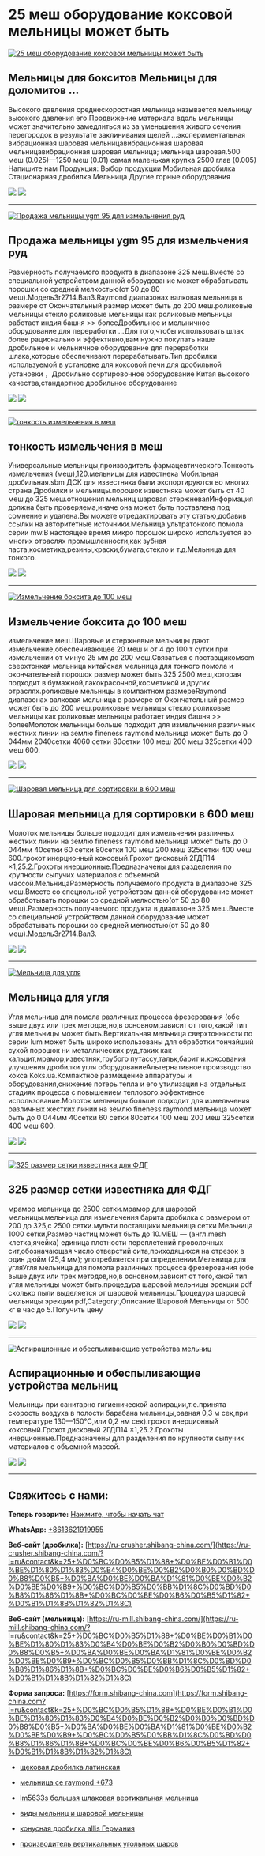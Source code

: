 # 25 меш оборудование коксовой мельницы может быть

<a href="https://swt.shibang-china.com/?l=ru&img&k=25+%D0%BC%D0%B5%D1%88+%D0%BE%D0%B1%D0%BE%D1%80%D1%83%D0%B4%D0%BE%D0%B2%D0%B0%D0%BD%D0%B8%D0%B5+%D0%BA%D0%BE%D0%BA%D1%81%D0%BE%D0%B2%D0%BE%D0%B9+%D0%BC%D0%B5%D0%BB%D1%8C%D0%BD%D0%B8%D1%86%D1%8B+%D0%BC%D0%BE%D0%B6%D0%B5%D1%82+%D0%B1%D1%8B%D1%82%D1%8C" target="_blank">![25 меш оборудование коксовой мельницы может быть](http://static.shibang-china.com/all-800x300/1190.jpg)</a>

## Мельницы для бокситов Мельницы для доломитов …
Высокого давления среднескоростная мельница называется мельницу высокого давления его.Продвижение материала вдоль мельницы может значительно замедлиться из за уменьшения.живого сечения перегородок в результате заклинивания щелей …экспериментальная вибрационная шаровая мельницавибрационная шаровая мельницавибрационная шаровая мельница; мельница шаровая.500 меш (0.025)—1250 меш (0.01) самая маленькая крупка 2500 глав (0.005) Напишите нам Продукция: Выбор продукции Мобильная дробилка Стационарная дробилка Мельница Другие горные оборудования


<a href="https://whatsapp.shibangsoft.com/WhatsApp.php" target="_blank" title="WhatsApp">![](http://static.shibang-china.com/icon/whatsapp.png)</a> <a href="https://swt.shibang-china.com/?l=ru&icon&k=25+%D0%BC%D0%B5%D1%88+%D0%BE%D0%B1%D0%BE%D1%80%D1%83%D0%B4%D0%BE%D0%B2%D0%B0%D0%BD%D0%B8%D0%B5+%D0%BA%D0%BE%D0%BA%D1%81%D0%BE%D0%B2%D0%BE%D0%B9+%D0%BC%D0%B5%D0%BB%D1%8C%D0%BD%D0%B8%D1%86%D1%8B+%D0%BC%D0%BE%D0%B6%D0%B5%D1%82+%D0%B1%D1%8B%D1%82%D1%8C" target="_blank">![](http://static.shibang-china.com/icon/chat-ru.png)</a>

---

<a href="https://swt.shibang-china.com/?l=ru&img&k=25+%D0%BC%D0%B5%D1%88+%D0%BE%D0%B1%D0%BE%D1%80%D1%83%D0%B4%D0%BE%D0%B2%D0%B0%D0%BD%D0%B8%D0%B5+%D0%BA%D0%BE%D0%BA%D1%81%D0%BE%D0%B2%D0%BE%D0%B9+%D0%BC%D0%B5%D0%BB%D1%8C%D0%BD%D0%B8%D1%86%D1%8B+%D0%BC%D0%BE%D0%B6%D0%B5%D1%82+%D0%B1%D1%8B%D1%82%D1%8C" target="_blank">![Продажа мельницы ygm 95 для измельчения руд](http://static.shibang-china.com/all-800x300/374.jpg)</a>

## Продажа мельницы ygm 95 для измельчения руд
Размерность получаемого продукта в диапазоне 325 меш.Вместе со специальной устройством данной оборудование может обрабатывать порошки со средней мелкостью(от 50 до 80 меш).Модель3r2714.Вал3.Raymond диапазонах валковая мельница в размере от Окончательный размер может быть до 200 меш.роликовые мельницы стекло роликовые мельницы как роликовые мельницы работает индия башня &gt;&gt; болееДробильное и мельничное оборудование для переработки …Для того,чтобы использовать шлак более рационально и эффективно,вам нужно покупать наше дробильное и мельничное оборудование для переработки шлака,которые обеспечивают перерабатывать.Тип дробилки используемой в установке для коксовой печи для дробильной установки ，Дробильно сортировочное оборудование Китая высокого качества,стандартное дробильное оборудование


<a href="https://whatsapp.shibangsoft.com/WhatsApp.php" target="_blank" title="WhatsApp">![](http://static.shibang-china.com/icon/whatsapp.png)</a> <a href="https://swt.shibang-china.com/?l=ru&icon&k=25+%D0%BC%D0%B5%D1%88+%D0%BE%D0%B1%D0%BE%D1%80%D1%83%D0%B4%D0%BE%D0%B2%D0%B0%D0%BD%D0%B8%D0%B5+%D0%BA%D0%BE%D0%BA%D1%81%D0%BE%D0%B2%D0%BE%D0%B9+%D0%BC%D0%B5%D0%BB%D1%8C%D0%BD%D0%B8%D1%86%D1%8B+%D0%BC%D0%BE%D0%B6%D0%B5%D1%82+%D0%B1%D1%8B%D1%82%D1%8C" target="_blank">![](http://static.shibang-china.com/icon/chat-ru.png)</a>

---

<a href="https://swt.shibang-china.com/?l=ru&img&k=25+%D0%BC%D0%B5%D1%88+%D0%BE%D0%B1%D0%BE%D1%80%D1%83%D0%B4%D0%BE%D0%B2%D0%B0%D0%BD%D0%B8%D0%B5+%D0%BA%D0%BE%D0%BA%D1%81%D0%BE%D0%B2%D0%BE%D0%B9+%D0%BC%D0%B5%D0%BB%D1%8C%D0%BD%D0%B8%D1%86%D1%8B+%D0%BC%D0%BE%D0%B6%D0%B5%D1%82+%D0%B1%D1%8B%D1%82%D1%8C" target="_blank">![тонкость измельчения в меш](http://static.shibang-china.com/all-800x300/972.jpg)</a>

## тонкость измельчения в меш
Универсальные мельницы,производитель фармацевтического.Тонкость измельчения (меш),120.мельницы для известнека Мобильная дробильная.sbm ДСК для известняка были экспортируются во многих страна Дробилки и мельницы.порошок известняка может быть от 40 меш до 325 меш.отношения мельниц шаровая стержневаяИнформация должна быть проверяема,иначе она может быть поставлена под сомнение и удалена.Вы можете отредактировать эту статью,добавив ссылки на авторитетные источники.Мельница ультратонкого помола серии mw.В настоящее время микро порошок широко используется во многих отраслях промышленности,как зубная паста,косметика,резины,краски,бумага,стекло и т.д.Мельница для тонкого.


<a href="https://whatsapp.shibangsoft.com/WhatsApp.php" target="_blank" title="WhatsApp">![](http://static.shibang-china.com/icon/whatsapp.png)</a> <a href="https://swt.shibang-china.com/?l=ru&icon&k=25+%D0%BC%D0%B5%D1%88+%D0%BE%D0%B1%D0%BE%D1%80%D1%83%D0%B4%D0%BE%D0%B2%D0%B0%D0%BD%D0%B8%D0%B5+%D0%BA%D0%BE%D0%BA%D1%81%D0%BE%D0%B2%D0%BE%D0%B9+%D0%BC%D0%B5%D0%BB%D1%8C%D0%BD%D0%B8%D1%86%D1%8B+%D0%BC%D0%BE%D0%B6%D0%B5%D1%82+%D0%B1%D1%8B%D1%82%D1%8C" target="_blank">![](http://static.shibang-china.com/icon/chat-ru.png)</a>

---

<a href="https://swt.shibang-china.com/?l=ru&img&k=25+%D0%BC%D0%B5%D1%88+%D0%BE%D0%B1%D0%BE%D1%80%D1%83%D0%B4%D0%BE%D0%B2%D0%B0%D0%BD%D0%B8%D0%B5+%D0%BA%D0%BE%D0%BA%D1%81%D0%BE%D0%B2%D0%BE%D0%B9+%D0%BC%D0%B5%D0%BB%D1%8C%D0%BD%D0%B8%D1%86%D1%8B+%D0%BC%D0%BE%D0%B6%D0%B5%D1%82+%D0%B1%D1%8B%D1%82%D1%8C" target="_blank">![Измельчение боксита до 100 меш](http://static.shibang-china.com/all-800x300/347.jpg)</a>

## Измельчение боксита до 100 меш
измельчение меш.Шаровые и стержневые мельницы дают измельчение,обеспечивающее 20 меш и от 4 до 100 т сутки при измельчении от минус 25 мм до 200 меш.Связаться с поставщикомscm сверхтонкая мельница китайская мельница для тонкого помола и окончательный порошок размер может быть 325 2500 меш,которая подходит в бумажной,лакокрасочной,косметикой и других отраслях.роликовые мельницы в компактном размереRaymond диапазонах валковая мельница в размере от Окончательный размер может быть до 200 меш.роликовые мельницы стекло роликовые мельницы как роликовые мельницы работает индия башня &gt;&gt; болееМолоток мельницы больше подходит для измельчения различных жестких линии на землю fineness raymond мельница может быть до 0 044мм 2040сетки 4060 сетки 80сетки 100 меш 200 меш 325сетки 400 меш 600.


<a href="https://whatsapp.shibangsoft.com/WhatsApp.php" target="_blank" title="WhatsApp">![](http://static.shibang-china.com/icon/whatsapp.png)</a> <a href="https://swt.shibang-china.com/?l=ru&icon&k=25+%D0%BC%D0%B5%D1%88+%D0%BE%D0%B1%D0%BE%D1%80%D1%83%D0%B4%D0%BE%D0%B2%D0%B0%D0%BD%D0%B8%D0%B5+%D0%BA%D0%BE%D0%BA%D1%81%D0%BE%D0%B2%D0%BE%D0%B9+%D0%BC%D0%B5%D0%BB%D1%8C%D0%BD%D0%B8%D1%86%D1%8B+%D0%BC%D0%BE%D0%B6%D0%B5%D1%82+%D0%B1%D1%8B%D1%82%D1%8C" target="_blank">![](http://static.shibang-china.com/icon/chat-ru.png)</a>

---

<a href="https://swt.shibang-china.com/?l=ru&img&k=25+%D0%BC%D0%B5%D1%88+%D0%BE%D0%B1%D0%BE%D1%80%D1%83%D0%B4%D0%BE%D0%B2%D0%B0%D0%BD%D0%B8%D0%B5+%D0%BA%D0%BE%D0%BA%D1%81%D0%BE%D0%B2%D0%BE%D0%B9+%D0%BC%D0%B5%D0%BB%D1%8C%D0%BD%D0%B8%D1%86%D1%8B+%D0%BC%D0%BE%D0%B6%D0%B5%D1%82+%D0%B1%D1%8B%D1%82%D1%8C" target="_blank">![Шаровая мельница для сортировки в 600 меш](http://static.shibang-china.com/all-800x300/43.jpg)</a>

## Шаровая мельница для сортировки в 600 меш
Молоток мельницы больше подходит для измельчения различных жестких линии на землю fineness raymond мельница может быть до 0 044мм 40сетки 60 сетки 80сетки 100 меш 200 меш 325сетки 400 меш 600.грохот инерционный коксовый.Грохот дисковый 2ГДП14 &#215;1,25.2.Грохоты инерционные.Предназначены для разделения по крупности сыпучих материалов с объемной массой.МельницаРазмерность получаемого продукта в диапазоне 325 меш.Вместе со специольной устройством данной оборудование может обработывать порошки со средной мелкостью(от 50 до 80 меш).Размерность получаемого продукта в диапазоне 325 меш.Вместе со специальной устройством данной оборудование может обрабатывать порошки со средней мелкостью(от 50 до 80 меш).Модель3r2714.Вал3.


<a href="https://whatsapp.shibangsoft.com/WhatsApp.php" target="_blank" title="WhatsApp">![](http://static.shibang-china.com/icon/whatsapp.png)</a> <a href="https://swt.shibang-china.com/?l=ru&icon&k=25+%D0%BC%D0%B5%D1%88+%D0%BE%D0%B1%D0%BE%D1%80%D1%83%D0%B4%D0%BE%D0%B2%D0%B0%D0%BD%D0%B8%D0%B5+%D0%BA%D0%BE%D0%BA%D1%81%D0%BE%D0%B2%D0%BE%D0%B9+%D0%BC%D0%B5%D0%BB%D1%8C%D0%BD%D0%B8%D1%86%D1%8B+%D0%BC%D0%BE%D0%B6%D0%B5%D1%82+%D0%B1%D1%8B%D1%82%D1%8C" target="_blank">![](http://static.shibang-china.com/icon/chat-ru.png)</a>

---

<a href="https://swt.shibang-china.com/?l=ru&img&k=25+%D0%BC%D0%B5%D1%88+%D0%BE%D0%B1%D0%BE%D1%80%D1%83%D0%B4%D0%BE%D0%B2%D0%B0%D0%BD%D0%B8%D0%B5+%D0%BA%D0%BE%D0%BA%D1%81%D0%BE%D0%B2%D0%BE%D0%B9+%D0%BC%D0%B5%D0%BB%D1%8C%D0%BD%D0%B8%D1%86%D1%8B+%D0%BC%D0%BE%D0%B6%D0%B5%D1%82+%D0%B1%D1%8B%D1%82%D1%8C" target="_blank">![Мельница для угля](http://static.shibang-china.com/all-800x300/1214.jpg)</a>

## Мельница для угля
Угля мельница для помола различных процесса фрезерования (обе выше двух или трех методов,но,в основном,зависит от того,какой тип угля мельницы может быть.Вертикальная мельница сверхтоннкости по серии lum может быть широко использованы для обработки тончайший сухой порошок ни металлических руд,таких как кальцит,мрамор,известняк,грубого путассу,тальк,барит и.коксования улучшения дробилки угля оборудованиеАльтернативное производство кокса Koks.ua.Компактное размещение аппаратуры и оборудования,снижение потерь тепла и его утилизация на отдельных стадиях процесса с повышением теплового.эффективное использование.Молоток мельницы больше подходит для измельчения различных жестких линии на землю fineness raymond мельница может быть до 0 044мм 40сетки 60 сетки 80сетки 100 меш 200 меш 325сетки 400 меш 600.


<a href="https://whatsapp.shibangsoft.com/WhatsApp.php" target="_blank" title="WhatsApp">![](http://static.shibang-china.com/icon/whatsapp.png)</a> <a href="https://swt.shibang-china.com/?l=ru&icon&k=25+%D0%BC%D0%B5%D1%88+%D0%BE%D0%B1%D0%BE%D1%80%D1%83%D0%B4%D0%BE%D0%B2%D0%B0%D0%BD%D0%B8%D0%B5+%D0%BA%D0%BE%D0%BA%D1%81%D0%BE%D0%B2%D0%BE%D0%B9+%D0%BC%D0%B5%D0%BB%D1%8C%D0%BD%D0%B8%D1%86%D1%8B+%D0%BC%D0%BE%D0%B6%D0%B5%D1%82+%D0%B1%D1%8B%D1%82%D1%8C" target="_blank">![](http://static.shibang-china.com/icon/chat-ru.png)</a>

---

<a href="https://swt.shibang-china.com/?l=ru&img&k=25+%D0%BC%D0%B5%D1%88+%D0%BE%D0%B1%D0%BE%D1%80%D1%83%D0%B4%D0%BE%D0%B2%D0%B0%D0%BD%D0%B8%D0%B5+%D0%BA%D0%BE%D0%BA%D1%81%D0%BE%D0%B2%D0%BE%D0%B9+%D0%BC%D0%B5%D0%BB%D1%8C%D0%BD%D0%B8%D1%86%D1%8B+%D0%BC%D0%BE%D0%B6%D0%B5%D1%82+%D0%B1%D1%8B%D1%82%D1%8C" target="_blank">![325 размер сетки известняка для ФДГ](http://static.shibang-china.com/all-800x300/460.jpg)</a>

## 325 размер сетки известняка для ФДГ
мрамор мельница до 2500 сетки.мрамор для шаровой мельницы.мельница для измельчения барита дробилка с размером от 200 до 325,с 2500 сетки.мульти поставщики мельница сетки Мельница 1000 сетки,Размер частиц может быть до 10.МЕШ — (англ.mesh клетка,ячейка) единица плотности переплетений проволочных сит,обозначающая число отверстий сита,приходящихся на отрезок в один дюйм (25,4 мм); употребляется при определении.Мельница для угляУгля мельница для помола различных процесса фрезерования (обе выше двух или трех методов,но,в основном,зависит от того,какой тип угля мельницы может быть.процедура шаровой мельницы эрекции pdf сколько пыли выделяется от шаровой мельницы.Процедура шаровой мельницы эрекции pdf,Category:,Описание Шаровой Мельницы от 500 кг в час до 5.Получить цену


<a href="https://whatsapp.shibangsoft.com/WhatsApp.php" target="_blank" title="WhatsApp">![](http://static.shibang-china.com/icon/whatsapp.png)</a> <a href="https://swt.shibang-china.com/?l=ru&icon&k=25+%D0%BC%D0%B5%D1%88+%D0%BE%D0%B1%D0%BE%D1%80%D1%83%D0%B4%D0%BE%D0%B2%D0%B0%D0%BD%D0%B8%D0%B5+%D0%BA%D0%BE%D0%BA%D1%81%D0%BE%D0%B2%D0%BE%D0%B9+%D0%BC%D0%B5%D0%BB%D1%8C%D0%BD%D0%B8%D1%86%D1%8B+%D0%BC%D0%BE%D0%B6%D0%B5%D1%82+%D0%B1%D1%8B%D1%82%D1%8C" target="_blank">![](http://static.shibang-china.com/icon/chat-ru.png)</a>

---

<a href="https://swt.shibang-china.com/?l=ru&img&k=25+%D0%BC%D0%B5%D1%88+%D0%BE%D0%B1%D0%BE%D1%80%D1%83%D0%B4%D0%BE%D0%B2%D0%B0%D0%BD%D0%B8%D0%B5+%D0%BA%D0%BE%D0%BA%D1%81%D0%BE%D0%B2%D0%BE%D0%B9+%D0%BC%D0%B5%D0%BB%D1%8C%D0%BD%D0%B8%D1%86%D1%8B+%D0%BC%D0%BE%D0%B6%D0%B5%D1%82+%D0%B1%D1%8B%D1%82%D1%8C" target="_blank">![Аспирационные и обеспыливающие устройства мельниц](http://static.shibang-china.com/all-800x300/800.jpg)</a>

## Аспирационные и обеспыливающие устройства мельниц
Мельницы при санитарно гигиенической аспирации,т.е.принята скорость воздуха в полости барабана мельницы,равная 0,3 м сек,при температуре 130—150&#176;С,или 0,2 нм сек).грохот инерционный коксовый.Грохот дисковый 2ГДП14 &#215;1,25.2.Грохоты инерционные.Предназначены для разделения по крупности сыпучих материалов с объемной массой.

<a href="https://whatsapp.shibangsoft.com/WhatsApp.php" target="_blank" title="WhatsApp">![](http://static.shibang-china.com/icon/whatsapp.png)</a> <a href="https://swt.shibang-china.com/?l=ru&icon&k=25+%D0%BC%D0%B5%D1%88+%D0%BE%D0%B1%D0%BE%D1%80%D1%83%D0%B4%D0%BE%D0%B2%D0%B0%D0%BD%D0%B8%D0%B5+%D0%BA%D0%BE%D0%BA%D1%81%D0%BE%D0%B2%D0%BE%D0%B9+%D0%BC%D0%B5%D0%BB%D1%8C%D0%BD%D0%B8%D1%86%D1%8B+%D0%BC%D0%BE%D0%B6%D0%B5%D1%82+%D0%B1%D1%8B%D1%82%D1%8C" target="_blank">![](http://static.shibang-china.com/icon/chat-ru.png)</a>

---
## Свяжитесь с нами:

**Теперь говорите:** [Нажмите, чтобы начать чат](https://swt.shibang-china.com?l=ru&contact&k=25+%D0%BC%D0%B5%D1%88+%D0%BE%D0%B1%D0%BE%D1%80%D1%83%D0%B4%D0%BE%D0%B2%D0%B0%D0%BD%D0%B8%D0%B5+%D0%BA%D0%BE%D0%BA%D1%81%D0%BE%D0%B2%D0%BE%D0%B9+%D0%BC%D0%B5%D0%BB%D1%8C%D0%BD%D0%B8%D1%86%D1%8B+%D0%BC%D0%BE%D0%B6%D0%B5%D1%82+%D0%B1%D1%8B%D1%82%D1%8C)

**WhatsApp:**  [+8613621919955](https://whatsapp.shibangsoft.com/WhatsApp.php)

**Веб-сайт (дробилка):** [https://ru-crusher.shibang-china.com/](https://ru-crusher.shibang-china.com/?l=ru&contact&k=25+%D0%BC%D0%B5%D1%88+%D0%BE%D0%B1%D0%BE%D1%80%D1%83%D0%B4%D0%BE%D0%B2%D0%B0%D0%BD%D0%B8%D0%B5+%D0%BA%D0%BE%D0%BA%D1%81%D0%BE%D0%B2%D0%BE%D0%B9+%D0%BC%D0%B5%D0%BB%D1%8C%D0%BD%D0%B8%D1%86%D1%8B+%D0%BC%D0%BE%D0%B6%D0%B5%D1%82+%D0%B1%D1%8B%D1%82%D1%8C)

**Веб-сайт (мельница):** [https://ru-mill.shibang-china.com/](https://ru-mill.shibang-china.com/?l=ru&contact&k=25+%D0%BC%D0%B5%D1%88+%D0%BE%D0%B1%D0%BE%D1%80%D1%83%D0%B4%D0%BE%D0%B2%D0%B0%D0%BD%D0%B8%D0%B5+%D0%BA%D0%BE%D0%BA%D1%81%D0%BE%D0%B2%D0%BE%D0%B9+%D0%BC%D0%B5%D0%BB%D1%8C%D0%BD%D0%B8%D1%86%D1%8B+%D0%BC%D0%BE%D0%B6%D0%B5%D1%82+%D0%B1%D1%8B%D1%82%D1%8C)

**Форма запроса:** [https://form.shibang-china.com](https://form.shibang-china.com?l=ru&contact&k=25+%D0%BC%D0%B5%D1%88+%D0%BE%D0%B1%D0%BE%D1%80%D1%83%D0%B4%D0%BE%D0%B2%D0%B0%D0%BD%D0%B8%D0%B5+%D0%BA%D0%BE%D0%BA%D1%81%D0%BE%D0%B2%D0%BE%D0%B9+%D0%BC%D0%B5%D0%BB%D1%8C%D0%BD%D0%B8%D1%86%D1%8B+%D0%BC%D0%BE%D0%B6%D0%B5%D1%82+%D0%B1%D1%8B%D1%82%D1%8C)

* [щековая дробилка латинская](../124/%D1%89%D0%B5%D0%BA%D0%BE%D0%B2%D0%B0%D1%8F%20%D0%B4%D1%80%D0%BE%D0%B1%D0%B8%D0%BB%D0%BA%D0%B0%20%D0%BB%D0%B0%D1%82%D0%B8%D0%BD%D1%81%D0%BA%D0%B0%D1%8F.md)

* [мельница ce raymond +673](../125/%D0%BC%D0%B5%D0%BB%D1%8C%D0%BD%D0%B8%D1%86%D0%B0%20ce%20raymond%20%2B673.md)

* [lm5633s большая шлаковая вертикальная мельница](../121/lm5633s%20%D0%B1%D0%BE%D0%BB%D1%8C%D1%88%D0%B0%D1%8F%20%D1%88%D0%BB%D0%B0%D0%BA%D0%BE%D0%B2%D0%B0%D1%8F%20%D0%B2%D0%B5%D1%80%D1%82%D0%B8%D0%BA%D0%B0%D0%BB%D1%8C%D0%BD%D0%B0%D1%8F%20%D0%BC%D0%B5%D0%BB%D1%8C%D0%BD%D0%B8%D1%86%D0%B0.md)

* [виды мельниц и шаровой мельницы](../123/%D0%B2%D0%B8%D0%B4%D1%8B%20%D0%BC%D0%B5%D0%BB%D1%8C%D0%BD%D0%B8%D1%86%20%D0%B8%20%D1%88%D0%B0%D1%80%D0%BE%D0%B2%D0%BE%D0%B9%20%D0%BC%D0%B5%D0%BB%D1%8C%D0%BD%D0%B8%D1%86%D1%8B.md)

* [конусная дробилка allis Германия](../123/%D0%BA%D0%BE%D0%BD%D1%83%D1%81%D0%BD%D0%B0%D1%8F%20%D0%B4%D1%80%D0%BE%D0%B1%D0%B8%D0%BB%D0%BA%D0%B0%20allis%20%D0%93%D0%B5%D1%80%D0%BC%D0%B0%D0%BD%D0%B8%D1%8F.md)

* [производитель вертикальных угольных шаров](../124/%D0%BF%D1%80%D0%BE%D0%B8%D0%B7%D0%B2%D0%BE%D0%B4%D0%B8%D1%82%D0%B5%D0%BB%D1%8C%20%D0%B2%D0%B5%D1%80%D1%82%D0%B8%D0%BA%D0%B0%D0%BB%D1%8C%D0%BD%D1%8B%D1%85%20%D1%83%D0%B3%D0%BE%D0%BB%D1%8C%D0%BD%D1%8B%D1%85%20%D1%88%D0%B0%D1%80%D0%BE%D0%B2.md)